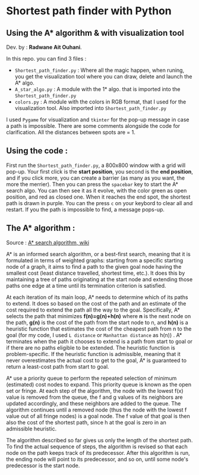 # Shortest path finder with Python
## Using the A* algorithm & with visualization tool 

Dev. by : **Radwane Ait Ouhani**.


In this repo. you can find 3 files :
* `Shortest_path_finder.py` : Where all the magic happen, when runing, you get the visualization tool where you can draw, delete and launch the A* algo. 
* `A_star_algo.py` : A module with the 1* algo. that is imported into the `Shortest_path_finder.py`
* `colors.py` : A module with the colors in RGB format, that I used for the visualization tool. Also imported into `Shortest_path_finder.py`

I used `Pygame` for visualization and `tkinter` for the pop-up message in case a path is impossible. There are some comments alongside the code for clarification.
All the distances between spots are = 1.    

## Using the code : 

First run the `Shortest_path_finder.py`, a 800x800 window with a grid will pop-up. Your first click is the **start position**, you second is the **end position**, 
and if you click more, you can create a barrier (as many as you want, the more the merrier). Then you can press the `spacebar` key to start the A* search algo. You
can then see it as it evolve, with the color green as open position, and red as closed one. When it reaches the end spot, the shortest path is drawn in purple. 
You can the press `c` on your keybord to clear all and restart. If you the path is impossible to find, a message pops-up. 

## The A* algorithm :
Source : [A* search algorithm, wiki](https://en.wikipedia.org/wiki/A*_search_algorithm)

A* is an informed search algorithm, or a best-first search, meaning that it is formulated in terms of weighted graphs: starting from a specific starting node 
of a graph, it aims to find a path to the given goal node having the smallest cost (least distance travelled, shortest time, etc.). It does this by maintaining
a tree of paths originating at the start node and extending those paths one edge at a time until its termination criterion is satisfied.

At each iteration of its main loop, A* needs to determine which of its paths to extend. It does so based on the cost of the path and an estimate of the cost 
required to extend the path all the way to the goal. Specifically, A* selects the path that minimizes **f(n)=g(n)+h(n)** where **n** is the next node 
on the path, **g(n)** is the cost of the path from the start node to n, and **h(n)** is a heuristic function that estimates the cost of the 
cheapest path from n to the goal (for my code, I used `L distance` or `Manhattan distance` as h(n)) . A* terminates when the path it chooses to extend is a path
from start to goal or if there are no paths eligible to be extended. The heuristic function is problem-specific. If the heuristic function is admissible, meaning 
that it never overestimates the actual cost to get to the goal, A* is guaranteed to return a least-cost path from start to goal.

A* use a priority queue to perform the repeated selection of minimum (estimated) cost nodes to expand. This priority queue is known
as the open set or fringe. At each step of the algorithm, the node with the lowest f(x) value is removed from the queue, the f and g values of its neighbors 
are updated accordingly, and these neighbors are added to the queue. The algorithm continues until a removed node (thus the node with the lowest f value out
of all fringe nodes) is a goal node. The f value of that goal is then also the cost of the shortest path, since h at the goal is zero in an admissible
heuristic.

The algorithm described so far gives us only the length of the shortest path. To find the actual sequence of steps, the algorithm is revised so 
that each node on the path keeps track of its predecessor. After this algorithm is run, the ending node will point to its predecessor, and so on, until some
node's predecessor is the start node.

